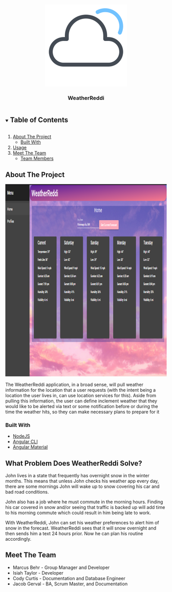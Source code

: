 <!-- PROJECT LOGO -->
<br />
<p align="center">
  <a href="https://github.com/Jake021/WeatherReddi">
    <img src="WeatherReddi.png" alt="Logo" width="256" height="256">
  </a>

  <h3 align="center">WeatherReddi</h3>
</p>



<!-- TABLE OF CONTENTS -->
<details open="open">
  <summary><h2 style="display: inline-block">Table of Contents</h2></summary>
  <ol>
    <li>
      <a href="#about-the-project">About The Project</a>
      <ul>
        <li><a href="#built-with">Built With</a></li>
      </ul>
    </li>
    <li><a href="#usage">Usage</a></li>
    <li>
    	<a href="#acknowledgements">Meet The Team</a>
      <ul>
        <li><a href="#built-with">Team Members</a></li>
      </ul>
    </li>
  </ol>
</details>

<!-- ABOUT THE PROJECT -->
## About The Project

<img src="ApplicationOverview.png" alt="Logo" width="800" height="600">

<!-- Here is where we would add more information regarding the product.-->
The WeatherReddi application, in a broad sense, will pull weather information for the location that a user requests (with the intent being a location the user lives in, can use location services for this). Aside from pulling this information, the user can define inclement weather that they would like to be alerted via text or some notification before or during the time the weather hits, so they can make necessary plans to prepare for it

### Built With

* [NodeJS](https://nodejs.org/en/)
* [Angular CLI](https://angular.io/cli)
* [Angular Material](https://material.angular.io/)


<!-- USAGE EXAMPLES -->
## What Problem Does WeatherReddi Solve?

John lives in a state that frequently has overnight snow in the winter months. This means that unless John checks his weather app every day, there are some mornings John will wake up to snow covering his car and bad road conditions. 

John also has a job where he must commute in the morning hours. Finding his car covered in snow and/or seeing that traffic is backed up will add time to his morning commute which could result in him being late to work.

With WeatherReddi, John can set his weather preferences to alert him of snow in the forecast. WeatherReddi sees that it will snow overnight and then sends him a text 24 hours prior. Now he can plan his routine accordingly.

<!-- Meet The Team -->
## Meet The Team

* Marcus Behr - Group Manager and Developer
* Isiah Taylor - Developer 
* Cody Curtis - Documentation and Database Engineer
* Jacob Gerval - BA, Scrum Master, and Documentation
